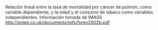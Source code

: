Relación lineal entre la tasa de mortalidad por cáncer de pulmón, como variable dependiente, y la edad y el consumo de tabaco como variables independientes.
Información tomada de IMASS http://pnlee.co.uk/documents/refs/forey2002b.pdf
